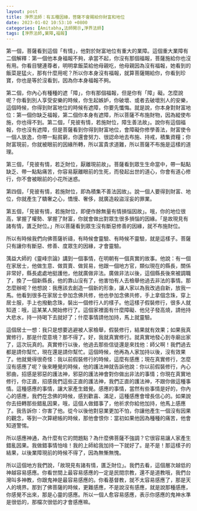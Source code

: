 ```yaml
---
layout: post
title: 淨界法師：有五種因緣，菩薩不會賜給你財富和地位
date: 2023-01-02 10:53:10 +0800
categories: [Amitabha,法師開示,淨界法師]
tags: [淨界法師,業障,福報]
---
```


第一個，菩薩看到這個「有情」，他對於財富地位有重大的業障。這個重大業障有二個解釋：第一個他本身福報不夠，承當不起，你沒有那個福報，菩薩施給你也沒有用。你看目犍連尊者，明明拿飯菜給他母親吃，他母親因為沒有福報，她看到的飯菜是猛火，那有什麼用呢？所以你本身沒有福報，就算菩薩賜給你，你看到珍寶，你也是等於沒看到，因為你本身福報不夠。        

第二個，你內心有種種的遮「障」，你有那個福報，但是你有「障」礙。怎麼說呢？你看到別人享受安樂的時候，你生起嫉妒，你破壞、或者去破壞別人的安樂，這個時候，你得到財富地位的時候有遮障，你要先懺悔。就是說，你本身對財富地位：第一個你缺乏福報，第二個你本身有遮障，所以菩薩不布施財物，因為縱使布施，你也得不到。第二個，「見彼有情，若施財位，障生善法故」。說你有這個福報，你也沒有遮障，但是菩薩看到你得到財富地位，會障礙你修學善法，財富使令一個人放逸，你帶一點貧窮，你還會努力、很認命地去布施、持戒，積集資糧；你財富現前，你就被眼前的因緣所轉，所以富貴求道難，所以菩薩不布施是這樣的道理。      

第三個，「見彼有情，若乏財位，厭離現前故」。菩薩看到眾生生命當中，帶一點點缺乏、帶一點點痛苦，你容易厭離眼前的生死，而發起出世的道心，你會有道心修行，你不會被眼前的小花所迷惑。        

第四個，「見彼有情，若施財位，即為積集不善法因故」。說一個人要得到財富、地位，你就產生了驕奢之心，憍慢、奢侈，就廣造殺盜淫妄的罪業。        

第五個，「見彼有情，若施財位，即便作餘無量有情損惱因故」。哦，你的地位很高，掌握了權勢、掌握了財富，你就會做出對眾生很多損惱的因緣。「是故現見有諸有情，匱乏財位。」所以菩薩看到眾生沒有斷惡修善的因緣，就不布施財位。      

所以有時候我們向佛菩薩祈禱，有時候會靈驗、有時候不靈驗，就是這樣子。菩薩只有讓你有斷惡、修善、度眾生的因緣，才會靈驗。      

蕅益大師的《靈峰宗論》講到一個事情，在明朝有一個真實的故事。他說：有一個在家居士，他做生意、做買賣、做貿易，他跟一個地方官，類似現在的縣長，關係非常好，縣長處處地挺護他，他就廣做非法。廣做非法以後，這個縣長後來被調職了，換了一個新縣長，他的靠山沒有了，他害怕有人去檢舉他過去非法的事情。那怎麼辦呢？他想說：我應該去創造一個新的形象，讓人家以為我改過自新，放我一馬。他看到很多在家居士參加念佛共修，他也參加念佛共修，手上拿個念珠，穿上居士服，手上也撥動念珠，裝出一個修行人的樣子。他這樣子假裝修行，很多人就知道：哦，這某某人開始修行了。這個家裡面有什麼障礙、他兒子發高燒，請他持大悲水，持一持喝下去就好了；什麼事情請他加持，馬上就靈驗。      

這個居士一想：我只是想要逃避被人家檢舉，假裝修行，結果就有效果；如果我真實修行，那是什麼意境？那不得了。好，我就真實修行。就真實地發心到寺廟出家了，這次玩真的。真實修行以後，他過去那些信徒還是來找他：師父啊！我們過去都是請你幫忙，現在還是請你幫忙。這個時候，他再為人家加持以後，沒有效果了。他就覺得很奇怪：我以前假裝修行的時候，這麼有感應；現在真實修行，怎麼沒有感應了呢？後來睡覺的時候，他的護法神就告訴他說：你以前假裝修行，內心邪曲，招感是邪惡的護法神，邪惡的護法神會對你做出非法的事情；你現在真實地修行，你正直，招感我們這些正直的護法神，我們正直的護法神，不跟你做這種事情。這種感應的事情，讓大家產生錯覺。感應的事情，當然有些事情是好的，你內心的感應，我們在念佛的時候，感到歡喜、滿足，這種感應會增長信心的。如果說你去扭轉那些錯亂因果，哦，這個人做錯事了，他祈求你給他加持，他馬上感應了。我告訴你：你害了他。從今以後他對惡業更加不怕，你讓他產生一個沒有因果的觀念，等到一次算總帳的時候，那他會恨你：當初如果他因為種種的痛苦，他會知道警惕。      

所以感應神通，為什麼有它的問題點？為什麼佛菩薩不強調？它很容易讓人家產生錯亂因果。我做錯事情怕啥！我的上師給我加持一下就好了。是不是！那這樣子的結果，以後業障現前的時候不得了，因為無慚無愧。

所以這個地方我們說，「故現見有諸有情，匱乏財位」。我們去看，這個層次越低的神越容易感應。你看世間上最容易感應的一定是民間宗教，還不是道教哦，我們台灣叫多神教，你跟鬼神是最容易感應的。你看基督教，就不太容易感應了，那是天人的境界。那到了佛菩薩的時候，更難感應，不是說沒有感應，就是說那種感應，你感覺不出來，那是心靈的感應。所以一個人愈容易感應，表示你感應的鬼神水準是很低的，那檔次很低的才會感應嘛。